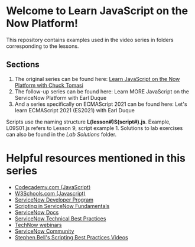 # Welcome to Learn JavaScript on the Now Platform!

This repository contains examples used in the video series in folders corresponding to the lessons. 

## Sections

1. The original series can be found here: [Learn JavaScript on the Now Platform with Chuck Tomasi](https://www.youtube.com/watch?v=62Nabpb94Jw&list=PL3rNcyAiDYK2_87aRvXEmAyD8M9DARVGK&index=1)
2. The follow-up series can be found here: Learn MORE JavaScript on the ServiceNow Platform with Earl Duque
3. And a series specifically on ECMAScript 2021 can be found here: Let's learn ECMAScript 2021 (ES2021) with Earl Duque

Scripts use the naming structure **L(lesson#)S(script#).js**. 
Example, L09S01.js refers to Lesson 9, script example 1. 
Solutions to lab exercises can also be found in the *Lab Solutions* folder.

# Helpful resources mentioned in this series

* [Codecademy.com (JavaScript)](https://www.codecademy.com/catalog/language/javascript)
* [W3Schools.com (Javascript)](https://www.w3schools.com/js/default.asp)
* [ServiceNow Developer Program](https://developer.servicenow.com)
* [Scripting in ServiceNow Fundamentals](https://www.servicenow.com/services/training-and-certification/scripting-in-servicenow-training.html)
* [ServiceNow Docs](https://docs.servicenow.com)
* [ServiceNow Technical Best Practices](https://developer.servicenow.com/dev.do#!/guides/quebec/now-platform/tpb-guide/scripting_technical_best_practices)
* [TechNow webinars](https://devlink.sn/technow)
* [ServiceNow Community](https://community.servicenow.com)
* [Stephen Bell's Scripting Best Practices Videos](https://www.youtube.com/user/ServiceNowCommunity/search?query=scripting+best+practices)
